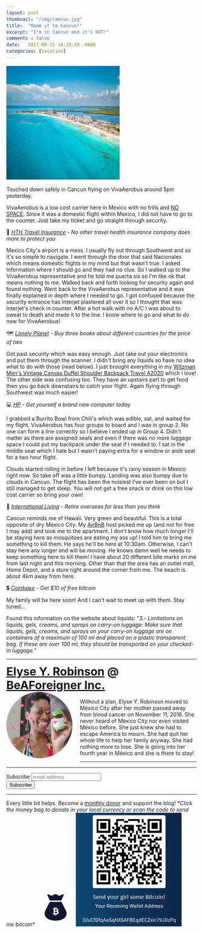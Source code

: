 ```yaml
---
layout: post
thumbnail: "/img/cancun.jpg"
title:  "Made it to Cancun!"
excerpt: "I'm in Cancun and it's HOT!"
comments : false
date:   2017-06-15 18:39:39 -0600
categories: [Vacation]
---
```


<img src="/img/cancun.jpg" width="300" height="300" alt="Cancun">

Touched down safely in Cancun flying on VivaAerobus around 5pm yesterday.

VivaAerobus is a low cost carrier here in Mexico with no frills and <a href="https://elyserobinson.com/vivaaerobus" target="_blank">NO SPACE</a>. Since it was a domestic flight within Mexico, I did not have to go to the counter. Just take my ticket and go straight through security.

🎈 <i><a href="https://www.hthtravelinsurance.com/insurance_landing.cfm?link_id=164252" target="_blank">HTH Travel Insurance</a> - No other travel health insurance company does more to protect you</i>

Mexico City's airport is a mess. I usually fly out through Southwest and so it's so simple to navigate. I went through the door that said Nacionales which means domestic flights in my mind but that wasn't true. I asked Information where I should go and they had no clue. So I walked up to the VivaAerobus representative and he told me puerta six so I'm like ok that means nothing to me. Walked back and forth looking for security again and found nothing. Went back to the VivaAerobus representative and it was finally explained in depth where I needed to go. I got confused because the security entrance has Interjet plastered all over it so I thought that was Interjet's check in counter. After a hot walk with no A/C I was about to sweat to death and made it to the line. I know where to go and what to do now for VivaAerobus!

🗺️ <i><a href="https://www.awin1.com/awclick.php?gid=143125&mid=4217&awinaffid=323811&linkid=303527&clickref=" target="_blank">Lonely Planet</a> - Buy three books about different countries for the price of two</i>

Got past security which was easy enough. Just take out your electronics and put them through the scanner. I didn't bring any liquids so have no idea what to do with those (read below). I just brought everything in my <a href="https://amzn.to/2TtHeRh" target="_blank">Witzman Men's Vintage Canvas Duffel Shoulder Backpack Travel A2020</a> which I love! The other side was confusing too. They have an upstairs part to get food then you go back downstairs to catch your flight. Again flying through Southwest was much easier!

💻 <i><a href="https://www.awin1.com/awclick.php?gid=303079&mid=7168&awinaffid=323811&linkid=612961&clickref=" target="_blank">HP</a> - Get yourself a brand new computer today</i>

I grabbed a Burrito Bowl from Chili's which was edible, sat, and waited for my flight. VivaAerobus has four groups to board and I was in group 2. No one can form a line correctly so I believe I ended up in Group 4. Didn't matter as there are assigned seats and even if there was no more luggage space I could put my backpack under the seat if I needed to. I sat in the middle seat which I hate but I wasn't paying extra for a window or aisle seat for a two hour flight.

Clouds started rolling in before I left because it's rainy season in Mexico right now. So take off was a little bumpy. Landing was also bumpy due to clouds in Cancun. The flight has been the noisiest I've ever been on but I still managed to get sleep. You will not get a free snack or drink on this low cost carrier so bring your own!

🚀 <i><a href="https://www.tkqlhce.com/te105tenkem1B249663135889687" target="_blank">International Living</a> - Retire overseas for less than you think</i>

Cancun reminds me of Hawaii. Very green and beautiful. This is a total opposite of dry Mexico City. My <a href="https://www.airbnb.com/c/elyser93?currency=USD" target="_blank">AirBnB</a> host picked me up (and not for free I may add) and took me to the apartment. I don't know how much longer I'll be staying here as mosquitoes are eating my ass up! I told him to bring me something to kill them. He says he'll be here at 10:30am. Otherwise, I can't stay here any longer and will be moving. He knows damn well he needs to keep something here to kill them! I have about 20 different bite marks on me from last night and this morning. Other than that the area has an outlet mall, Home Depot, and a store right around the corner from me. The beach is about 4km away from here.

💲 <i><a href="https://www.coinbase.com/join/robins_3cw" target="_blank">Coinbase</a> - Get $10 of free bitcoin</i>

My family will be here soon! And I can't wait to meet up with them. Stay tuned...

Found this information on the website about liquids: "<em>3.- Limitations on liquids, gels, creams, and sprays on carry-on luggage: Make sure that liquids, gels, creams, and sprays on your carry-on luggage are on containers of a maximum of 100 ml and placed on a plastic transparent bag. If these are over 100 ml, they should be transported on your checked-in luggage.</em>"

<hr>

<div style="font-size: 30px; font-weight: bold;"><a href="https://elyserobinson.com" target="_blank">Elyse Y. Robinson</a> @ <a href="https://www.beaforeigner.com" target="_blank">BeAForeigner Inc.</a></div>
<div style="float: left; padding: 0 20px 20px 0;"><img src="/img/me86.gif" width="175" height="175" alt="Elyse Y. Robinson"></div>
<br>
Without a plan, Elyse Y. Robinson moved to México City after her mother passed away from blood cancer on November 11, 2016. She never heard of México City nor even visited México before. She just knew she had to escape America to mourn. She had quit her whole life to help her family anyway. She had nothing more to lose. She is going into her fourth year in México and she is there to stay!

<hr>

<div class="sharethis-inline-share-buttons"></div>

<hr>

<!-- Begin Mailchimp Signup Form -->
<link href="//cdn-images.mailchimp.com/embedcode/horizontal-slim-10_7.css" rel="stylesheet" type="text/css">
<style type="text/css">
	#mc_embed_signup{background:#fff; clear:left; font:14px Helvetica,Arial,sans-serif; width:100%;}
	/* Add your own Mailchimp form style overrides in your site stylesheet or in this style block.
	   We recommend moving this block and the preceding CSS link to the HEAD of your HTML file. */
</style>
<div id="mc_embed_signup">
<form action="https://elyserobinson.us14.list-manage.com/subscribe/post?u=d8681ae8829338461cc453b4a&amp;id=f1fd37520f" method="post" id="mc-embedded-subscribe-form" name="mc-embedded-subscribe-form" class="validate" target="_blank" novalidate>
    <div id="mc_embed_signup_scroll">
	<label for="mce-EMAIL">Subscribe</label>
	<input type="email" value="" name="EMAIL" class="email" id="mce-EMAIL" placeholder="email address" required>
    <!-- real people should not fill this in and expect good things - do not remove this or risk form bot signups-->
    <div style="position: absolute; left: -5000px;" aria-hidden="true"><input type="text" name="b_d8681ae8829338461cc453b4a_f1fd37520f" tabindex="-1" value=""></div>
    <div class="clear"><input type="submit" value="Subscribe" name="subscribe" id="mc-embedded-subscribe" class="button"></div>
    </div>
</form>
</div>

<!--End mc_embed_signup-->

<hr>

<div class="text-align: center">
Every little bit helps. Become a <a href="https://liberapay.com/elyserobinson" target="_blank">monthly donor</a> and support the blog! *<i>Click the money bag to donate in your local currency or scan the code to send me bitcoin</i>*
<a href="https://liberapay.com/elyserobinson" target="_blank"><img src="/img/419_money_bag_BTC_solid.gif" width="100" height="100" alt="Love Elyse? Send some money!"></a>

<picture>
  <source srcset="/img/bitcoin.webp" type="image/webp">
  <source srcset="/img/bitcoin.jpeg" type="image/jpeg">
  <img src="/img/bitcoin.jpeg" width="280" height="300" alt="Love Elyse? Send some bitcoin!">
</picture>
</div>
